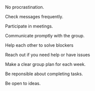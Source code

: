No procrastination.

Check messages frequently.

Participate in meetings.

Communicate promptly with the group.

Help each other to solve blockers

Reach out if you need help or have issues

Make a clear group plan for each week.

Be reponsible about completing tasks.

Be open to ideas.


